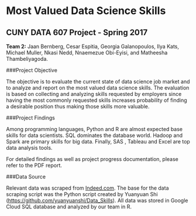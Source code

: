 # Most Valued Data Science Skills

## CUNY DATA 607 Project - Spring 2017

**Team 2:** Jaan Bernberg, Cesar Espitia, Georgia Galanopoulos, Ilya Kats, Michael Muller, Nkasi Nedd, Nnaemezue Obi-Eyisi, and Matheesha Thambeliyagoda.

###Project Objective

The objective is to evaluate the current state of data science job market and to analyze and
report on the most valued data science skills. The evaluation is based on collecting and
analyzing skills requested by employers since having the most commonly requested skills
increases probability of finding a desirable position thus making those skills more valuable.

###Project Findings

Among programming languages, Python and R are almost expected base skills for data
scientists. SQL dominates the database world. Hadoop and Spark are primary skills for big
data. Finally, SAS , Tableau and Excel are top data analysis tools.

For detailed findings as well as project progress documentation, please refer to the PDF report. 

###Data Source

Relevant data was scraped from [Indeed.com](https://www.indeed.com/). The base for the data scraping script was the Python script created by Yuanyuan Shi (https://github.com/yuanyuanshi/Data_Skills). All data was stored in Google Cloud SQL database and analyzed by our team in R. 